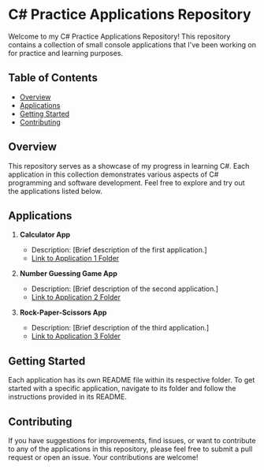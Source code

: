 # C# Practice Applications Repository

Welcome to my C# Practice Applications Repository! This repository contains a collection of small console applications that I've been working on for practice and learning purposes.

## Table of Contents

- [Overview](#overview)
- [Applications](#applications)
- [Getting Started](#getting-started)
- [Contributing](#contributing)

## Overview

This repository serves as a showcase of my progress in learning C#. Each application in this collection demonstrates various aspects of C# programming and software development. Feel free to explore and try out the applications listed below.

## Applications

1. **Calculator App**
   - Description: [Brief description of the first application.]
   - [Link to Application 1 Folder](/app1/)

2. **Number Guessing Game App**
   - Description: [Brief description of the second application.]
   - [Link to Application 2 Folder](/app2/)

3. **Rock-Paper-Scissors App**
   - Description: [Brief description of the third application.]
   - [Link to Application 3 Folder](/app3/)

## Getting Started

Each application has its own README file within its respective folder. To get started with a specific application, navigate to its folder and follow the instructions provided in its README.

## Contributing

If you have suggestions for improvements, find issues, or want to contribute to any of the applications in this repository, please feel free to submit a pull request or open an issue. Your contributions are welcome!


